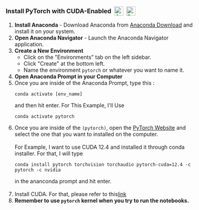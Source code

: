 <h3>
    <div style="display: flex; align-items: center;">
      <span>Install PyTorch with CUDA-Enabled</span>
          <a href="https://www.anaconda.com/">
              <img src="https://skillicons.dev/icons?i=anaconda" alt="Anaconda" style="height: 24px; margin-left: 8px;">
          </a>
          <a href="https://www.tensorflow.org/install/pip">
              <img src="https://skillicons.dev/icons?i=pytorch" alt="PyTorch" style="height: 24px; margin-left: 8px;">
          </a>
    </div>
  </h3>
  
  <ol>
    <li><strong>Install Anaconda</strong> - Download Anaconda from <a href="https://www.anaconda.com/download">Anaconda Download</a> and install it on your system.</li>
    <li><strong>Open Anaconda Navigator</strong> - Launch the Anaconda Navigator application.</li>
    <li><strong>Create a New Environment</strong>
      <ul>
        <li>Click on the "Environments" tab on the left sidebar.</li>
        <li>Click "Create" at the bottom left.</li>
        <li>Name the environment <code>pytorch</code> or whatever you want to name it.</li>
      </ul>
    </li>
    <li><strong>Open Anaconda Prompt in your Computer</strong></li>
<li>Once you are inside of the Anaconda Prompt, type this : <pre><code>conda activate [env_name]</code></pre> and then hit enter. For This Example, I'll Use <pre><code>conda activate pytorch</code></pre> </li>
    <li>Once you are inside of the <code>(pytorch)</code>, open the <a href="https://pytorch.org/get-started/locally/">PyTorch Website</a> and select the one that you want to installed on the computer. </br></br>For Example, I want to use CUDA 12.4 and installed it through conda installer.
    For that, I will type <pre><code>conda install pytorch torchvision torchaudio pytorch-cuda=12.4 -c pytorch -c nvidia</code></pre> in the ananconda prompt and hit enter.</br></br></li>
    <li>Install CUDA. For that, please refer to this<a href="https://github.com/valselt/valseltlibrary/blob/main/FRAMEWORK/install-cuda.md">link</a> </li>
    <li><strong>Remember to use <code>pytorch</code> kernel when you try to run the notebooks.</strong></li>
  </ol>
